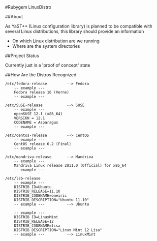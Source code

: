 #Rubygem LinuxDistro

##About

As YaST++ (Linux configuration library) is planned to be compatible with several
Linux distributions, this library should provide an information

* On which Linux distribution are we running
* Where are the system directories

##Project Status

Currently just in a 'proof of concept' state

##How Are the Distros Recognized

    /etc/fedora-release         --> Fedora
        -- example ---
        Fedora release 16 (Verne)
        -- example ---

    /etc/SuSE-release           --> SUSE
        -- example ---
        openSUSE 12.1 (x86_64)
        VERSION = 12.1
        CODENAME = Asparagus
        -- example ---

    /etc/centos-release         --> CentOS
        -- example ---
        CentOS release 6.2 (Final)
        -- example ---

    /etc/mandriva-release       --> Mandriva
        -- example ---
        Mandriva Linux release 2011.0 (Official) for x86_64
        -- example ---

    /etc/lsb-release
        -- example ---
        DISTRIB_ID=Ubuntu
        DISTRIB_RELEASE=11.10
        DISTRIB_CODENAME=oneiric
        DISTRIB_DESCRIPTION="Ubuntu 11.10"
        -- example ---          --> Ubuntu

        -- example ---
        DISTRIB_ID=LinuxMint
        DISTRIB_RELEASE=12
        DISTRIB_CODENAME=lisa
        DISTRIB_DESCRIPTION="Linux Mint 12 Lisa"
        -- example ---          --> LinuxMint
